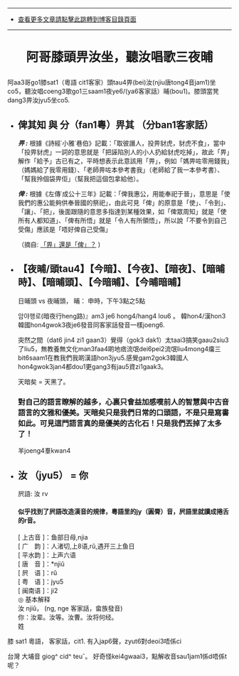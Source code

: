 ****
- [查看更多文章請點擊此跳轉到博客目錄頁面](../../tableOfContent.md) 

****

# <p align="center"> 阿哥膝頭畀汝坐，聽汝唱歌三夜晡    </p>

阿aa3哥go1膝sat1（粵語 cit1客家）頭tau4畀(bei)汝(njiu唐tong4音jam1)坐co5，聽汝唱coeng3歌go1三saam1夜ye6/(ya6客家話）晡(bou1)。膝頭當凳dang3畀汝jyu5坐co5.

- ## 俾其知  與 分（fan1粵）畀其 （分ban1客家話）  

    *****_畀 :_*****  根據《詩經˙小雅˙巷伯》記載：「取彼譖人，投畀豺虎，豺虎不食」，當中「投畀豺虎」一詞的意思就是「把誣陷別人的小人扔給豺虎吃掉」，故此「畀」解作「給予」古已有之，平時想表示此意該用「畀」，例如「媽畀咗零用錢我」（媽媽給了我零用錢）、「老師畀咗本參考書我」（老師給了我一本參考書）、「幫我拎個袋畀佢」（幫我把這個包拿給他）。

    *****_俾 :_***** 根據《左傳˙成公十三年》記載：「俾我惠公，用能奉祀于晉」，意思是「使我們的惠公能夠供奉晉國的祭祀」，由此可見「俾」的原意是「使」、「令到」、「讓」、「把」，後面跟隨的意思多指達到某種效果，如「俾眾周知」就是「使所有人都知道」、「俾有所悟」就是「令人有所領悟」，所以說「不要令到自己受傷」應該是「唔好俾自己受傷」
    
    （摘自: [「畀」還是「俾」？](http://languagemystery.blogspot.com/2014/04/blog-post_18.html) )

- ## 【夜晡/頭tau4】【今暗】、【今夜】、【暗夜】、【暗晡時】、【暗晡頭】、【今暗晡】、【今晡暗晡】  

    日晡頭 vs 夜晡頭， 晡： 申時，下午3點之5點

    암야행로(暗夜行heng路)』am3 je6 hong4/hang4 lou6  。 韓hon4/漢hon3 韓國hon4gwok3夜je6發音同客家話發音一樣joeng6.    

    突然之間（dat6 jin4 zi1 gaan3）覺得（gok3 dak1）太taai3搞笑gaau2siu3了liu5，無教養無文化man3faa4啲地痞流氓dei6pei2流氓liu4mong4癟三bit6saam1在教我們我啲漢語hon3jyu5.感覺gam2gok3韓國人hon4gwok3jan4都dou1更gang3有jau5資zi1gaak3。

    天暗矣 = 天黑了。

    ### 對自己的語言瞭解的越多，心裏只會益加感嘆前人的智慧與中古音語言的文雅和優美。天暗矣只是我們日常的口頭語，不是只是寫書如此。可見這門語言真的是優美的古化石！只是我們丟掉了太多了！

    羊joeng4羣kwan4

- ## 汝 （jyu5） = 你

    屄語: 汝 rv
    #### 似乎找到了屄語改造漢音的規律，粵語里的jy（圓脣）音，屄語里就讀成捲舌的r音。

    [ 上古音 ]：鱼部日母,njia   
    [ 广　韵 ]：人渚切,上8语,rǔ,遇开三上鱼日   
    [ 平水韵 ]：上声六语   
    [ 唐　音 ]：*njiǔ   
    [ 屄　语 ]：rǔ     
    [ 粤　语 ]：jyu5     
    [ 闽南语 ]：ji2       
    ◎ 基本解释   
    汝  njiǔ， (ng, nge 客家話，畲族發音)   
    你：汝辈。汝等。汝曹。汝将何经。   
    姓

膝 sat1 粵語， 客家話，cit1. 有入jap6聲，zyut6對deoi3唔係ci  

台灣 大埔音	giog^ cid^ teuˇ。 好奇怪kei4gwaai3，點解收音sau1jam1係d唔係t呢？



